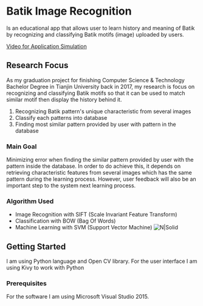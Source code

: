 # Batik Image Recognition
Is an educational app that allows user to learn history and meaning of Batik by recognizing and classifying Batik motifs (image) uploaded by users.

[Video for Application Simulation](https://drive.google.com/open?id=1ZSZ8w06kbT2Prvq0KRKQfTPsS1d6InZF)

## Research Focus
As my graduation project for finishing Computer Science & Technology Bachelor Degree in Tianjin University back in 2017, my research is focus on recognizing and classifying Batik motifs so that it can be used to match similar motif then display the history behind it.
1. Recognizing Batik pattern's unique characteristic from several images
2. Classify each patterns into database
3. Finding most similar pattern provided by user with pattern in the database

### Main Goal
Minimizing error when finding the similar pattern provided by user with the pattern inside the database. In order to do achieve this, it depends on retrieving characteristic features from several images which has the same pattern during the learning process. However, user feedback will also be an important step to the system next learning process.

### Algorithm Used
- Image Recognition with SIFT (Scale Invariant Feature Transform)
- Classification with BOW (Bag Of Words)
- Machine Learning with SVM (Support Vector Machine)
![N|Solid](https://i.imgur.com/tnQxyi7l.png)

## Getting Started
I am using Python language and Open CV library. For the user interface I am using Kivy to work with Python

### Prerequisites
For the software I am using Microsoft Visual Studio 2015.
